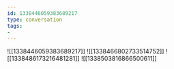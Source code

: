 ```yaml
---
id: 1338446059383689217
type: conversation
tags:
- 
---
```

![[1338446059383689217]]
![[1338466802733514752]]
![[1338486173216481281]]
![[1338503816866500611]]

